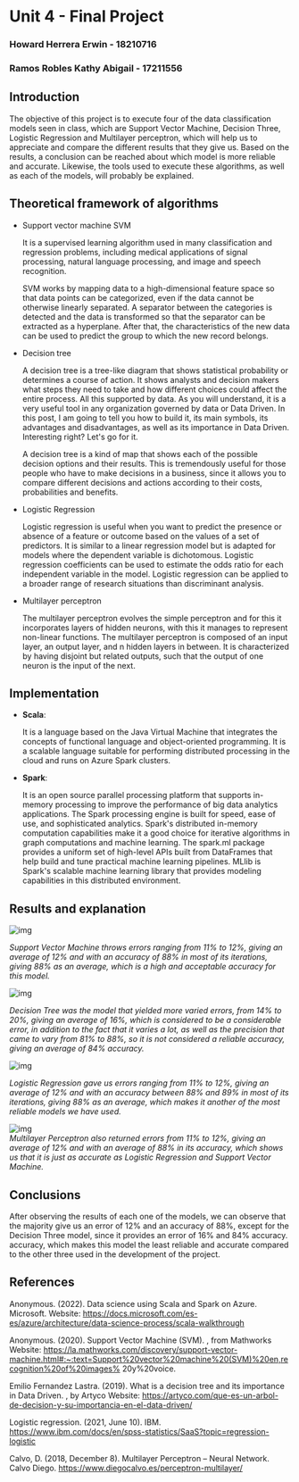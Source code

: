
# Unit 4 - Final Project

### Howard Herrera Erwin - 18210716
### Ramos Robles Kathy Abigail - 17211556



## Introduction
The objective of this project is to execute four of the data classification models seen in class, which are Support Vector Machine, Decision Three, Logistic Regression and Multilayer perceptron, which will help us to appreciate and compare the different results that they give us.
Based on the results, a conclusion can be reached about which model is more reliable and accurate.
Likewise, the tools used to execute these algorithms, as well as each of the models, will probably be explained.
## Theoretical framework of algorithms
 - Support vector machine SVM

    It is a supervised learning algorithm used in many classification and regression problems, including medical applications of signal processing, natural language processing, and image and speech recognition.

    SVM works by mapping data to a high-dimensional feature space so that data points can be categorized, even if the data cannot be otherwise linearly separated. A separator between the categories is detected and the data is transformed so that the separator can be extracted as a hyperplane. After that, the characteristics of the new data can be used to predict the group to which the new record belongs.
- Decision tree

    A decision tree is a tree-like diagram that shows statistical probability or determines a course of action. It shows analysts and decision makers what steps they need to take and how different choices could affect the entire process. All this supported by data. As you will understand, it is a very useful tool in any organization governed by data or Data Driven. In this post, I am going to tell you how to build it, its main symbols, its advantages and disadvantages, as well as its importance in Data Driven. Interesting right? Let's go for it.

    A decision tree is a kind of map that shows each of the possible decision options and their results. This is tremendously useful for those people who have to make decisions in a business, since it allows you to compare different decisions and actions according to their costs, probabilities and benefits.

- Logistic Regression

    Logistic regression is useful when you want to predict the presence or absence of a feature or outcome based on the values of a set of predictors. It is similar to a linear regression model but is adapted for models where the dependent variable is dichotomous. Logistic regression coefficients can be used to estimate the odds ratio for each independent variable in the model. Logistic regression can be applied to a broader range of research situations than discriminant analysis.


- Multilayer perceptron

    The multilayer perceptron evolves the simple perceptron and for this it incorporates layers of hidden neurons, with this it manages to represent non-linear functions.
    The multilayer perceptron is composed of an input layer, an output layer, and n hidden layers in between.
    It is characterized by having disjoint but related outputs, such that the output of one neuron is the input of the next.

## Implementation
- **Scala**:

    It is a language based on the Java Virtual Machine that integrates the concepts of functional language and object-oriented programming. It is a scalable language suitable for performing distributed processing in the cloud and runs on Azure Spark clusters.
- **Spark**:

    It is an open source parallel processing platform that supports in-memory processing to improve the performance of big data analytics applications. The Spark processing engine is built for speed, ease of use, and sophisticated analytics. Spark's distributed in-memory computation capabilities make it a good choice for iterative algorithms in graph computations and machine learning. The spark.ml package provides a uniform set of high-level APIs built from DataFrames that help build and tune practical machine learning pipelines. MLlib is Spark's scalable machine learning library that provides modeling capabilities in this distributed environment.

## Results and explanation
![img](support.jpg)

*Support Vector Machine throws errors ranging from 11% to 12%, giving an average of 12% and with an accuracy of 88% in most of its iterations, giving 88% as an average, which is a high and acceptable accuracy for this model.*

![img](decision.jpg)

*Decision Tree was the model that yielded more varied errors, from 14% to 20%, giving an average of 16%, which is considered to be a considerable error, in addition to the fact that it varies a lot, as well as the precision that came to vary from 81% to 88%, so it is not considered a reliable accuracy, giving an average of 84% accuracy.*

![img](multinomial.jpg)

*Logistic Regression gave us errors ranging from 11% to 12%, giving an average of 12% and with an accuracy between 88% and 89% in most of its iterations, giving 88% as an average, which makes it another of the most reliable models we have used.*

![img](multilayer.jpg) \
*Multilayer Perceptron also returned errors from 11% to 12%, giving an average of 12% and with an average of 88% in its accuracy, which shows us that it is just as accurate as Logistic Regression and Support Vector Machine.*

## Conclusions
After observing the results of each one of the models, we can observe that the majority give us an error of 12% and an accuracy of 88%, except for the Decision Three model, since it provides an error of 16% and 84% accuracy. accuracy, which makes this model the least reliable and accurate compared to the other three used in the development of the project.
## References
Anonymous. (2022). Data science using Scala and Spark on Azure. Microsoft. Website: https://docs.microsoft.com/es-es/azure/architecture/data-science-process/scala-walkthrough

Anonymous. (2020). Support Vector Machine (SVM). , from Mathworks Website: https://la.mathworks.com/discovery/support-vector-machine.html#:~:text=Support%20vector%20machine%20(SVM)%20en,recognition%20of%20images% 20y%20voice.

Emilio Fernandez Lastra. (2019). What is a decision tree and its importance in Data Driven. , by Artyco Website: https://artyco.com/que-es-un-arbol-de-decision-y-su-importancia-en-el-data-driven/

Logistic regression. (2021, June 10). IBM. https://www.ibm.com/docs/en/spss-statistics/SaaS?topic=regression-logistic

Calvo, D. (2018, December 8). Multilayer Perceptron – Neural Network. Calvo Diego. https://www.diegocalvo.es/perceptron-multilayer/
